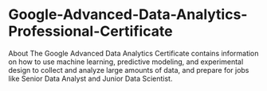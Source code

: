 # Google-Advanced-Data-Analytics-Professional-Certificate  
About The Google Advanced Data Analytics Certificate contains information on how to use machine learning, predictive modeling, and experimental design to collect and analyze large amounts of data, and prepare for jobs like Senior Data Analyst and Junior Data Scientist.
